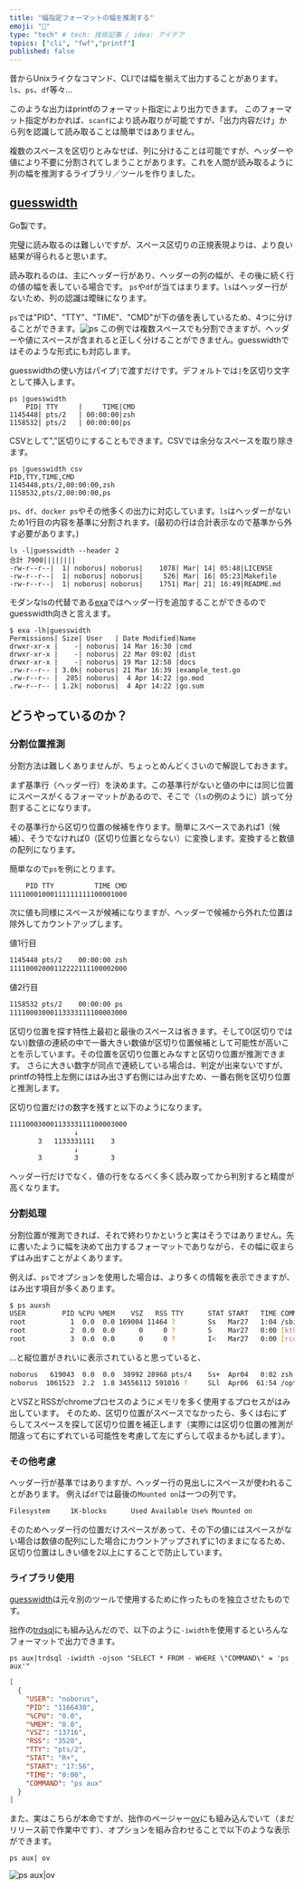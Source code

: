 ```yaml
---
title: "幅指定フォーマットの幅を推測する"
emoji: "💭"
type: "tech" # tech: 技術記事 / idea: アイデア
topics: ["cli", "fwf","printf"]
published: false
---
```

昔からUnixライクなコマンド、CLIでは幅を揃えて出力することがあります。
`ls`、`ps`、`df`等々...

このような出力はprintfのフォーマット指定により出力できます。
このフォーマット指定がわかれば、`scanf`により読み取りが可能ですが、「出力内容だけ」から列を認識して読み取ることは簡単ではありません。

複数のスペースを区切りとみなせば、列に分けることは可能ですが、ヘッダーや値により不要に分割されてしまうことがあります。これを人間が読み取るように列の幅を推測するライブラリ／ツールを作りました。

## [guesswidth](https://github.com/noborus/guesswidth)

Go製です。

完璧に読み取るのは難しいですが、スペース区切りの正規表現よりは、より良い結果が得られると思います。

読み取れるのは、主にヘッダー行があり、ヘッダーの列の幅が、その後に続く行の値の幅を表している場合です。
`ps`や`df`が当てはまります。`ls`はヘッダー行がないため、列の認識は曖昧になります。

`ps`では"PID"、"TTY"、"TIME"、"CMD"が下の値を表しているため、4つに分けることができます。![ps](https://storage.googleapis.com/zenn-user-upload/ca97c96cd09e-20230408.png)
この例では複数スペースでも分割できますが、ヘッダーや値にスペースが含まれると正しく分けることができません。guesswidthではそのような形式にも対応します。

guesswidthの使い方はパイプ`|`で渡すだけです。デフォルトでは`|`を区切り文字として挿入します。

```console
ps |guesswidth
    PID| TTY     |     TIME|CMD 
1145448| pts/2   | 00:00:00|zsh
1158532| pts/2   | 00:00:00|ps
```

CSVとして","区切りにすることもできます。CSVでは余分なスペースを取り除きます。

```console
ps |guesswidth csv
PID,TTY,TIME,CMD
1145448,pts/2,00:00:00,zsh
1158532,pts/2,00:00:00,ps
```

`ps`、`df`、`docker ps`やその他多くの出力に対応しています。`ls`はヘッダーがないため1行目の内容を基準に分割されます。(最初の行は合計表示なので基準から外す必要があります。)

```console
ls -l|guesswidth --header 2
合計 7900||||||||
-rw-r--r--|  1| noborus| noborus|    1078| Mar| 14| 05:48|LICENSE
-rw-r--r--|  1| noborus| noborus|     526| Mar| 16| 05:23|Makefile
-rw-r--r--|  1| noborus| noborus|    1751| Mar| 21| 16:49|README.md
````

モダンなlsの代替である[exa](https://github.com/ogham/exa)ではヘッダー行を追加することができるのでguesswidth向きと言えます。

```console
$ exa -lh|guesswidth
Permissions| Size| User   | Date Modified|Name
drwxr-xr-x |    -| noborus| 14 Mar 16:30 |cmd
drwxr-xr-x |    -| noborus| 22 Mar 09:02 |dist
drwxr-xr-x |    -| noborus| 19 Mar 12:58 |docs
.rw-r--r-- | 3.0k| noborus| 21 Mar 16:39 |example_test.go
.rw-r--r-- |  285| noborus|  4 Apr 14:22 |go.mod
.rw-r--r-- | 1.2k| noborus|  4 Apr 14:22 |go.sum
```

## どうやっているのか？

### 分割位置推測

分割方法は難しくありませんが、ちょっとめんどくさいので解説しておきます。

まず基準行（ヘッダー行）を決めます。この基準行がないと値の中には同じ位置にスペースがくるフォーマットがあるので、そこで（`ls`の例のように）誤って分割することになります。

その基準行から区切り位置の候補を作ります。簡単にスペースであれば1（候補）、そうでなければ0（区切り位置とならない）に変換します。変換すると数値の配列になります。

簡単なので`ps`を例にとります。

```sh
    PID TTY          TIME CMD
11110001000111111111100001000
```

次に値も同様にスペースが候補になりますが、ヘッダーで候補から外れた位置は除外してカウントアップします。

値1行目

```sh
1145448 pts/2    00:00:00 zsh
11110002000112222111100002000
```

値2行目

```sh
1158532 pts/2    00:00:00 ps
11110003000113333111100003000
```

区切り位置を探す特性上最初と最後のスペースは省きます。そして0(区切りではない)数値の連続の中で一番大きい数値が区切り位置候補として可能性が高いことを示しています。その位置を区切り位置とみなすと区切り位置が推測できます。
さらに大きい数字が同点で連続している場合は、判定が出来ないですが、printfの特性上左側にははみ出さず右側にはみ出すため、一番右側を区切り位置と推測します。

区切り位置だけの数字を残すと以下のようになります。

```sh
11110003000113333111100003000
                ↓
       3   1133331111    3
                ↓
       3        3        3
```

ヘッダー行だけでなく、値の行をなるべく多く読み取ってから判別すると精度が高くなります。

### 分割処理

分割位置が推測できれば、それで終わりかというと実はそうではありません。先に書いたように幅を決めて出力するフォーマットでありながら、その幅に収まらずはみ出すことがよくあります。

例えば、`ps`でオプションを使用した場合は、より多くの情報を表示できますが、はみ出す項目が多くあります。

```sh
$ ps auxsh
USER         PID %CPU %MEM    VSZ   RSS TTY      STAT START   TIME COMMAND
root           1  0.0  0.0 169004 11464 ?        Ss   Mar27   1:04 /sbin/init sp
root           2  0.0  0.0      0     0 ?        S    Mar27   0:00 [kthreadd]
root           3  0.0  0.0      0     0 ?        I<   Mar27   0:00 [rcu_gp]
```

...と縦位置がきれいに表示されていると思っていると、

```sh
noborus   619043  0.0  0.0  38992 28968 pts/4    Ss+  Apr04   0:02 zsh
noborus  1061523  2.2  1.8 34556112 591016 ?     SLl  Apr06  61:54 /opt/google/chrome/chrome
```

とVSZとRSSがchromeプロセスのようにメモリを多く使用するプロセスがはみ出しています。
そのため、区切り位置がスペースでなかったら、多くは右にずらしてスペースを探して区切り位置を補正します（実際には区切り位置の推測が間違って右にずれている可能性を考慮して左にずらして収まるかも試します）。

### その他考慮

ヘッダー行が基準ではありますが、ヘッダー行の見出しにスペースが使われることがあります。
例えば`df`では最後の`Mounted on`は一つの列です。

```sh
Filesystem     1K-blocks      Used Available Use% Mounted on
```

そのためヘッダー行の位置だけスペースがあって、その下の値にはスペースがない場合は数値の配列にした場合にカウントアップされずに1のままになるため、区切り位置はしきい値を2以上にすることで防止しています。

### ライブラリ使用

[guesswidth](https://github.com/noborus/guesswidth)は元々別のツールで使用するために作ったものを独立させたものです。

拙作の[trdsql](https://github.com/noborus/trdsql)にも組み込んだので、以下のように`-iwidth`を使用するといろんなフォーマットで出力できます。

```console
ps aux|trdsql -iwidth -ojson "SELECT * FROM - WHERE \"COMMAND\" = 'ps aux'"
```

```json
[
  {
    "USER": "noborus",
    "PID": "1166430",
    "%CPU": "0.0",
    "%MEM": "0.0",
    "VSZ": "13716",
    "RSS": "3520",
    "TTY": "pts/2",
    "STAT": "R+",
    "START": "17:56",
    "TIME": "0:00",
    "COMMAND": "ps aux"
  }
]
```

また、実はこちらが本命ですが、拙作のページャー[ov](https://github.com/noborus/ov)にも組み込んでいて（まだリリース前で作業中です）、オプションを組み合わせることで以下のような表示ができます。

```console
ps aux| ov
```

![ps aux|ov](https://storage.googleapis.com/zenn-user-upload/24bf4ea05edb-20230408.gif)
